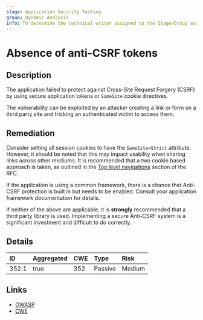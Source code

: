 ```yaml
---
stage: Application Security Testing
group: Dynamic Analysis
info: To determine the technical writer assigned to the Stage/Group associated with this page, see https://handbook.gitlab.com/handbook/product/ux/technical-writing/#assignments
---
```


# Absence of anti-CSRF tokens

## Description

The application failed to protect against Cross-Site Request Forgery (CSRF) by using
secure application tokens or `SameSite` cookie directives.

The vulnerability can be exploited by an attacker creating a link or form on a third
party site and tricking an authenticated victim to access them.

## Remediation

Consider setting all session cookies to have the `SameSite=Strict` attribute. However,
it should be noted that this may impact usability when sharing links across other mediums.
It is recommended that a two cookie based approach is taken, as outlined in the
[Top level navigations](https://datatracker.ietf.org/doc/html/draft-ietf-httpbis-rfc6265bis-08#section-8.8.2) section
of the RFC.

If the application is using a common framework, there is a chance that Anti-CSRF protection
is built in but needs to be enabled. Consult your application framework documentation for
details.

If neither of the above are applicable, it is **strongly** recommended that a third party library is used.
Implementing a secure Anti-CSRF system is a significant investment and difficult to do correctly.

## Details

| ID | Aggregated | CWE | Type | Risk |
|:---|:--------|:--------|:--------|:--------|
| 352.1 | true | 352 | Passive | Medium |

## Links

- [OWASP](https://owasp.org/www-community/attacks/csrf)
- [CWE](https://cwe.mitre.org/data/definitions/352.html)
